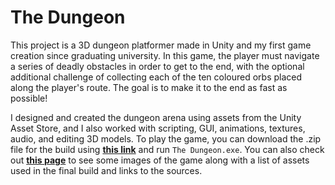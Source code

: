 The Dungeon
===========

This project is a 3D dungeon platformer made in Unity and my first game creation since graduating university. In this game, the player must navigate a series of deadly obstacles in order to get to the end, with the optional additional challenge of collecting each of the ten coloured orbs placed along the player's route. The goal is to make it to the end as fast as possible!

I designed and created the dungeon arena using assets from the Unity Asset Store, and I also worked with scripting, GUI, animations, textures, audio, and editing 3D models. To play the game, you can download the .zip file for the build using **[this link](https://drive.google.com/uc?export=download&id=1wH2GUUHdMbyVFK3Z8yQE_4GTVbNcprj1)** and run `The Dungeon.exe`. You can also check out **[this page](https://bensta.epizy.com/dungeon/)** to see some images of the game along with a list of assets used in the final build and links to the sources.
